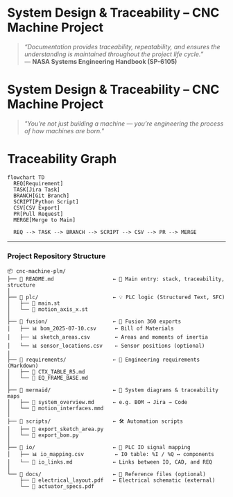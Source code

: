 # System Design & Traceability – CNC Machine Project

> *“Documentation provides traceability, repeatability, and ensures the understanding is maintained throughout the project life cycle.”*  
> — **NASA Systems Engineering Handbook (SP-6105)**


# System Design & Traceability – CNC Machine Project
> *"You’re not just building a machine — you’re engineering the process of how machines are born."*  


# Traceability Graph

```mermaid
flowchart TD
  REQ[Requirement]
  TASK[Jira Task]
  BRANCH[Git Branch]
  SCRIPT[Python Script]
  CSV[CSV Export]
  PR[Pull Request]
  MERGE[Merge to Main]

  REQ --> TASK --> BRANCH --> SCRIPT --> CSV --> PR --> MERGE
```

---

### Project Repository Structure 

```
📦 cnc-machine-plm/
├── 📘 README.md                   ← 🧭 Main entry: stack, traceability, structure
│
├── 📁 plc/                        ← 💡 PLC logic (Structured Text, SFC)
│   ├── 📝 main.st
│   └── 📝 motion_axis_x.st
│
├── 📁 fusion/                     ← 📐 Fusion 360 exports
│   ├── 📊 bom_2025-07-10.csv      ← Bill of Materials
│   ├── 📊 sketch_areas.csv        ← Areas and moments of inertia
│   └── 📊 sensor_locations.csv    ← Sensor positions (optional)
│
├── 📁 requirements/               ← 📑 Engineering requirements (Markdown)
│   ├── 📄 CTX_TABLE_R5.md
│   └── 📄 EQ_FRAME_BASE.md
│
├── 📁 mermaid/                    ← 🧠 System diagrams & traceability maps
│   ├── 📄 system_overview.md      ← e.g. BOM → Jira → Code
│   └── 📄 motion_interfaces.mmd
│
├── 📁 scripts/                    ← 🛠 Automation scripts
│   ├── 🐍 export_sketch_area.py
│   └── 🐍 export_bom.py
│
├── 📁 io/                         ← 🔌 PLC IO signal mapping
│   ├── 📊 io_mapping.csv          ← IO table: %I / %Q ↔ components
│   └── 📄 io_links.md             ← Links between IO, CAD, and REQ
│
└── 📁 docs/                       ← 📎 Reference files (optional)
    ├── 📄 electrical_layout.pdf   ← Electrical schematic (external)
    └── 📄 actuator_specs.pdf
```
